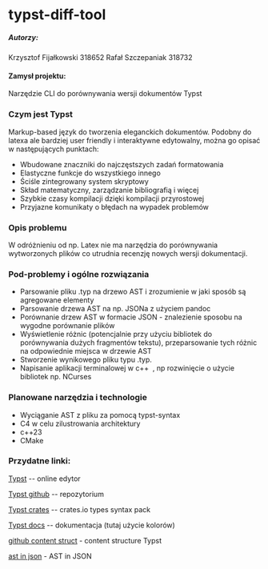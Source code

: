 # typst-diff-tool

##### Autorzy:
Krzysztof Fijałkowski 318652
Rafał Szczepaniak 318732


#### Zamysł projektu:
Narzędzie CLI do porównywania wersji dokumentów Typst

### Czym jest Typst
Markup-based język do tworzenia eleganckich dokumentów. Podobny do latexa ale bardziej user friendly i interaktywne edytowalny, można go opisać w następujących punktach:

- Wbudowane znaczniki do najczęstszych zadań formatowania
- Elastyczne funkcje do wszystkiego innego
- Ściśle zintegrowany system skryptowy
- Skład matematyczny, zarządzanie bibliografią i więcej
- Szybkie czasy kompilacji dzięki kompilacji przyrostowej
- Przyjazne komunikaty o błędach na wypadek problemów

### Opis problemu
W odróżnieniu od np. Latex nie ma narzędzia do porównywania wytworzonych plików co utrudnia recenzję nowych wersji dokumentacji.

### Pod-problemy i ogólne rozwiązania
- Parsowanie pliku .typ na drzewo AST i zrozumienie w jaki sposób są agregowane elementy
- Parsowanie drzewa AST na np. JSONa z użyciem pandoc 
- Porównanie drzew AST w formacie JSON - znalezienie sposobu na wygodne porównanie plików
- Wyświetlenie różnic (potencjalnie przy użyciu bibliotek do porównywania dużych fragmentów tekstu), przeparsowanie tych różnic na odpowiednie miejsca w drzewie AST
- Stworzenie wynikowego pliku typu .typ.
- Napisanie aplikacji terminalowej w c++  , np rozwinięcie o użycie bibliotek np. NCurses

### Planowane narzędzia i technologie
- Wyciąganie AST z pliku za pomocą typst-syntax
- C4 w celu zilustrowania architektury
- c++23
- CMake

### Przydatne linki:

[Typst](https://typst.app/) -- online edytor

[Typst github](https://github.com/typst/typst) -- repozytorium

[Typst crates](https://crates.io/crates/typst-syntax) -- crates.io types syntax pack

[Typst docs](https://typst.app/docs/reference/visualize/color/) -- dokumentacja (tutaj użycie kolorów)

[github content struct](https://github.com/typst/typst/blob/main/crates/typst/src/foundations/content.rs#L75) - content structure Typst

[ast in json](https://esdiscuss.org/topic/ast-in-json-format) - AST in JSON
